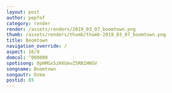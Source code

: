 ```yaml
---
layout: post
author: pepfof
category: render
render: /assets/renders/2019_03_07_boomtown.png
thumb: /assets/renders/thumb/thumb-2019_03_07_boomtown.png
title: Boomtown
navigation_override: /
aspect: 16/9
domcol: ^000000
spotisong: 0pHMGxSzHXGmvZ5RN1HNSV
songname: Boomtown
songautr: Ozma
postid: 85
---
```


<!--USER BEGIN 1-->

<!--USER END 1-->

<!--more-->
<!--USER BEGIN 2-->

<!--USER END 2-->

